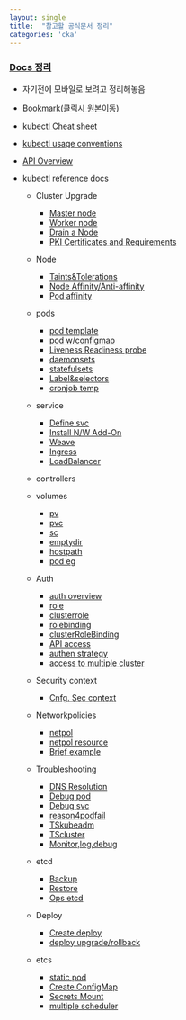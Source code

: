 ```yaml
---
layout: single
title:  "참고할 공식문서 정리"
categories: 'cka'
---
```


### [Docs 정리](https://www.youtube.com/watch?v=trnZZN-C524&ab_channel=TTABAE-LEARN)

- 자기전에 모바일로 보려고 정리해놓음
- [Bookmark(클릭시 원본이동)](https://gist.github.com/runlevl4/0921802e6c4e8f90bdc3a1434ee82af4)

- [kubectl Cheat sheet](https://kubernetes.io/docs/reference/kubectl/cheatsheet/)
- [kubectl usage conventions](https://kubernetes.io/docs/reference/kubectl/conventions/)
- [API Overview](https://kubernetes.io/docs/reference/generated/kubernetes-api/v1.24/)
- kubectl reference docs
    - Cluster Upgrade
        - [Master node](https://kubernetes.io/docs/tasks/administer-cluster/kubeadm/kubeadm-upgrade/#upgrading-control-plane-nodes)
        - [Worker node](https://kubernetes.io/docs/tasks/administer-cluster/kubeadm/kubeadm-upgrade/#upgrade-worker-nodes)
        - [Drain a Node](https://kubernetes.io/docs/tasks/administer-cluster/safely-drain-node/)
        - [PKI Certificates and Requirements](https://kubernetes.io/docs/setup/best-practices/certificates/)
    - Node
        - [Taints&Tolerations](https://kubernetes.io/docs/concepts/configuration/taint-and-toleration/)
        - [Node Affinity/Anti-affinity](https://kubernetes.io/docs/concepts/configuration/assign-pod-node/#affinity-and-anti-affinity)
        - [Pod affinity](https://kubernetes.io/blog/2017/03/advanced-scheduling-in-kubernetes/)
    - pods
        - [pod template](https://kubernetes.io/docs/concepts/workloads/pods/pod-overview/#pod-templates)
        - [pod w/configmap](https://kubernetes.io/docs/tasks/configure-pod-container/configure-pod-configmap/#define-a-container-environment-variable-with-data-from-a-single-configmap)
        - [Liveness Readiness probe](https://kubernetes.io/docs/tasks/configure-pod-container/configure-liveness-readiness-probes/)
        - [daemonsets](https://kubernetes.io/docs/concepts/workloads/controllers/daemonset/)
        - [statefulsets](https://kubernetes.io/docs/concepts/workloads/controllers/statefulset/)
        - [Label&selectors](https://kubernetes.io/docs/concepts/overview/working-with-objects/labels/#label-selectors)
        - [cronjob temp](https://kubernetes.io/docs/tasks/job/automated-tasks-with-cron-jobs/#creating-a-cron-job)
    - service
        - [Define svc](https://kubernetes.io/docs/concepts/services-networking/service/#defining-a-service)
        - [Install N/W Add-On](https://kubernetes.io/docs/setup/production-environment/tools/kubeadm/create-cluster-kubeadm/#pod-network)
        - [Weave](https://kubernetes.io/docs/setup/production-environment/tools/kubeadm/high-availability/)
        - [Ingress](https://kubernetes.io/docs/concepts/services-networking/ingress/#the-ingress-resource)
        - [LoadBalancer](https://kubernetes.io/docs/tasks/access-application-cluster/create-external-load-balancer/)
    - controllers
    - volumes
        - [pv](https://kubernetes.io/docs/concepts/storage/persistent-volumes/#persistent-volumes)
        - [pvc](https://kubernetes.io/docs/concepts/storage/persistent-volumes/#persistentvolumeclaims)
        - [sc](https://kubernetes.io/docs/concepts/storage/storage-classes/#azure-disk)
        - [emptydir](https://kubernetes.io/docs/concepts/storage/volumes/#emptydir)
        - [hostpath](https://kubernetes.io/docs/tasks/configure-pod-container/configure-persistent-volume-storage/#create-a-persistentvolume)
        - [pod eg](https://kubernetes.io/docs/concepts/storage/volumes/#example-pod)
    - Auth
        - [auth overview](https://kubernetes.io/docs/reference/access-authn-authz/authorization/)
        - [role](https://kubernetes.io/docs/reference/access-authn-authz/rbac/#kubectl-create-role)
        - [clusterrole](https://kubernetes.io/docs/reference/access-authn-authz/rbac/#kubectl-create-clusterrole)
        - [rolebinding](https://kubernetes.io/docs/reference/access-authn-authz/rbac/#kubectl-create-rolebinding)
        - [clusterRoleBinding](https://kubernetes.io/docs/reference/access-authn-authz/rbac/#kubectl-create-clusterrolebinding)
        - [API access](https://kubernetes.io/docs/reference/access-authn-authz/authorization/#checking-api-access)
        - [authen strategy](https://kubernetes.io/docs/reference/access-authn-authz/authentication/#authentication-strategies)
        - [access to multiple cluster](https://kubernetes.io/docs/tasks/access-application-cluster/configure-access-multiple-clusters/)

    - Security context
        - [Cnfg. Sec context](https://kubernetes.io/docs/tasks/configure-pod-container/security-context/)
    - Networkpolicies
        - [netpol](https://kubernetes.io/docs/concepts/services-networking/network-policies/)
        - [netpol resource](https://kubernetes.io/docs/concepts/services-networking/network-policies/#the-networkpolicy-resource)
        - [Brief example](https://kubernetes.io/docs/tasks/administer-cluster/declare-network-policy/#limit-access-to-the-nginx-service)
    - Troubleshooting
        - [DNS Resolution](https://kubernetes.io/docs/tasks/administer-cluster/dns-debugging-resolution/)
        - [Debug pod](https://kubernetes.io/docs/tasks/debug/debug-application/debug-pods/)
        - [Debug svc](https://kubernetes.io/docs/tasks/debug-application-cluster/debug-service/)
        - [reason4podfail](https://kubernetes.io/docs/tasks/debug-application-cluster/determine-reason-pod-failure/)
        - [TSkubeadm](https://kubernetes.io/docs/setup/production-environment/tools/kubeadm/troubleshooting-kubeadm/)
        - [TScluster](https://kubernetes.io/docs/tasks/debug-application-cluster/debug-cluster/)
        - [Monitor,log,debug](https://kubernetes.io/docs/tasks/debug-application-cluster/)
    - etcd
        - [Backup](https://kubernetes.io/docs/tasks/administer-cluster/configure-upgrade-etcd/#backing-up-an-etcd-cluster)
        - [Restore](https://kubernetes.io/docs/tasks/administer-cluster/configure-upgrade-etcd/#restoring-an-etcd-cluster)
        - [Ops etcd](https://kubernetes.io/docs/tasks/administer-cluster/configure-upgrade-etcd/)
    - Deploy
        - [Create deploy](https://kubernetes.io/docs/tasks/run-application/run-stateless-application-deployment/#creating-and-exploring-an-nginx-deployment)
        - [deploy upgrade/rollback](https://kubernetes.io/docs/concepts/workloads/controllers/deployment/#rolling-back-a-deployment)
    - etcs
        - [static pod](https://kubernetes.io/docs/tasks/configure-pod-container/static-pod/#static-pod-creation)
        - [Create ConfigMap](https://kubernetes.io/docs/tasks/configure-pod-container/configure-pod-configmap/#create-a-configmap)
        - [Secrets Mount](https://kubernetes.io/docs/concepts/configuration/secret/#use-cases)
        - [multiple scheduler](https://kubernetes.io/docs/tasks/extend-kubernetes/configure-multiple-schedulers/#enable-leader-election)